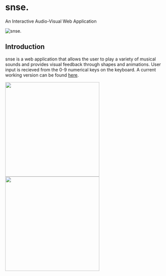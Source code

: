 # snse.

An Interactive Audio-Visual Web Application

![snse.](https://github.com/notjustmetal/snse./blob/master/assets/splash.png)

## Introduction

snse is a web application that allows the user to play a variety of musical sounds and provides visual feedback through shapes and animations. User input is recieved from the 0-9 numerical keys on the keyboard. A current working version can be found [here](https://notjustmetal.github.io/snse./).

<img style="display: blocks; margin: auto" src="https://github.com/notjustmetal/snse./blob/master/assets/snse-demo1.gif" width=300> <img src="https://github.com/notjustmetal/snse./blob/master/assets/snse-demo2.gif" width=300>

